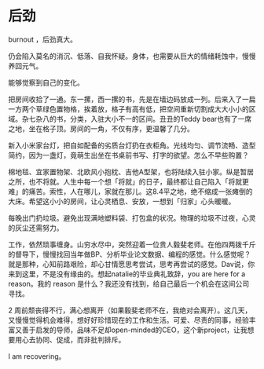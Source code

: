 # 后劲



burnout ，后劲真大。

仍会陷入莫名的消沉、低落、自我怀疑。身体，也需要从巨大的情绪耗蚀中，慢慢养回元气。

能够觉察到自己的变化。



把房间收拾了一通。东一摞，西一摞的书，先是在墙边码放成一列。后来入了一扁一方两个草绿色置物格，挨着放，格子有高有低，把空间重新切割成大大小小的区域。杂七杂八的书，分类，入驻大小不一的区间。丑丑的Teddy bear也有了一席之地，坐在格子顶。房间的一角，不仅有序，更温馨了几分。



新入小米家台灯，把自如配备的劣质台灯扔在衣柜角。光线均匀、调节流畅、造型简约，因为一盏灯，竟萌生出坐在书桌前书写、打字的欲望。怎么不早些购置？



棉地毯、宜家置物架、北欧风小抱枕、吉他A型架，也将陆续入驻小家。纵是暂居之所，也不将就。人生中每一个想「将就」的日子，最终都让自己陷入「将就更难」的痛苦。索性，人在哪儿，家就在那儿。这8.4平之地，绝不缩成一张瘫倒的大床。希望这小小的房间，让心灵栖息、安放，一想到「归家」心头暖暖。



每晚出门扔垃圾。避免出现满地塑料袋、打包盒的状况。物理的垃圾不过夜，心灵的灰尘还需努力。



工作，依然琐事缠身。山穷水尽中，突然迎着一位贵人毅斐老师。在他四两拨千斤的督导下，慢慢找回当年做BP、分析毕业论文数据、编程的感觉。什么感觉呢？就是那种，心知前路艰险，却心甘情愿思考尝试，思考再尝试的感觉。Dav说，你来到这里，不是没有缘由的。想起natalie的毕业典礼致辞，you are here for a reason。我的 reason 是什么？我还没有找到，给自己最后一个机会在这间公司寻找。



2 周前颓丧得不行，满心想离开（如果毅斐老师不在，我绝对会离开）。这几天，又慢慢觉得机会难得，想好好珍惜现在的工作和生活。可爱、尽责的同事，经验丰富又善于启发的导师，品味不足却open-minded的CEO，这个新project，让我想要用心去协同、促成，而非批判排斥。



I am recovering。



